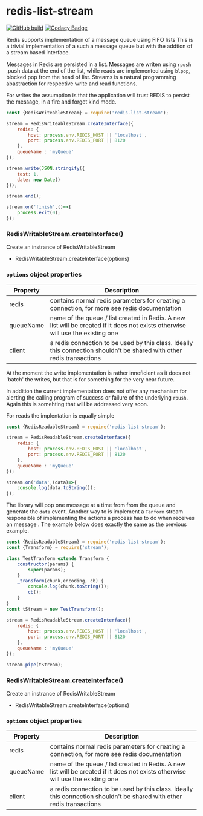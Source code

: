 # redis-list-stream
[![GitHub build](https://github.com/nickfloros/redis-list-stream/actions/workflows/build.js.yml/badge.svg?branch=master)](https://github.com/nickfloros/redis-list-stream/actions/workflows/build.js.yml) [![Codacy Badge](https://app.codacy.com/project/badge/Grade/f56bb9a8ad374d15af01205d1196fac2)](https://app.codacy.com/gh/nickfloros/redis-list-stream/dashboard?utm_source=gh&utm_medium=referral&utm_content=&utm_campaign=Badge_grade)

Redis supports implementation of a message queue using FIFO lists 
This is a trivial implementation of a such a message queue but with the addtion of a stream based interface. 

Messages in Redis are persisted in a list. Messages are writen using ```rpush``` ,push data at the end of the list, while reads are implemented using ```blpop```, blocked pop from the head of list. Streams is a natural programming abastraction for respective write and read functions. 

For writes the assumption is that the application will trust REDIS to persist the message, in a fire and forget kind mode. 

```javascript
const {RedisWriteableStream} = require('redis-list-stream');

stream = RedisWriteableStream.createInterface({
	redis: {
		host: process.env.REDIS_HOST || 'localhost',
		port: process.env.REDIS_PORT || 8120
	},
	queueName : 'myQueue'
});

stream.write(JSON.stringify({
	test: 1,
	date: new Date()
}));

stream.end();

stream.on('finish',()=>{
	process.exit(0);
});

````
### RedisWritableStream.createInterface()
Create an instrance of RedisWritableStream

* RedisWritableStream.createInterface(options)

### `options` object properties
| Property  | Description |
| ----------|-------------|
|redis      | contains normal redis parameters for creating a connection, for more see [redis](https://github.com/NodeRedis/node_redis#options-object-properties) documentation |
|queueName  | name of the queue / list created in Redis. A new list will be created if it does not exists otherwise will use the existing one |
|client     | a redis connection to be used by this class. Ideally this connection shouldn't be shared with other redis transactions |

At the moment the write implementation is rather inneficient as it does not 'batch' the writes, but that is for something for the very near future.

In addition the current implementation does not offer any mechanism for alerting the calling program of success or failure of the underlying ```rpush```. Again this is somehting that will be addressed very soon.

For reads the implentation is equally simple
```javascript
const {RedisReadableStream} = require('redis-list-stream');

stream = RedisReadableStream.createInterface({
	redis: {
		host: process.env.REDIS_HOST || 'localhost',
		port: process.env.REDIS_PORT || 8120
	},
	queueName : 'myQueue'
});

stream.on('data',(data)=>{
	console.log(data.toString());
});

```
The library will pop one message at a time from from the queue and generate the ```data``` event. Another way to is implement a ```Tanform``` stream responsible of implementing the actions a process has to do when receives an message . The example below does exactly the same as the previous example. 

```javascript
const {RedisReadableStream} = require('redis-list-stream');
const {Transform} = require('stream');

class TestTranform extends Transform {
	constructor(params) {
		super(params);
	}
	_transform(chunk,encoding, cb) {
		console.log(chunk.toString());
		cb();
	}
}
const tStream = new TestTransform();

stream = RedisReadableStream.createInterface({
	redis: {
		host: process.env.REDIS_HOST || 'localhost',
		port: process.env.REDIS_PORT || 8120
	},
	queueName : 'myQueue'
});

stream.pipe(tStream);

```

### RedisWritableStream.createInterface()
Create an instrance of RedisWritableStream

* RedisWritableStream.createInterface(options)

### `options` object properties
| Property  | Description |
| ----------|-------------|
|redis      | contains normal redis parameters for creating a connection, for more see [redis](https://github.com/NodeRedis/node_redis#options-object-properties) documentation |
|queueName  | name of the queue / list created in Redis. A new list will be created if it does not exists otherwise will use the existing one |
|client     | a redis connection to be used by this class. Ideally this connection shouldn't be shared with other redis transactions |

